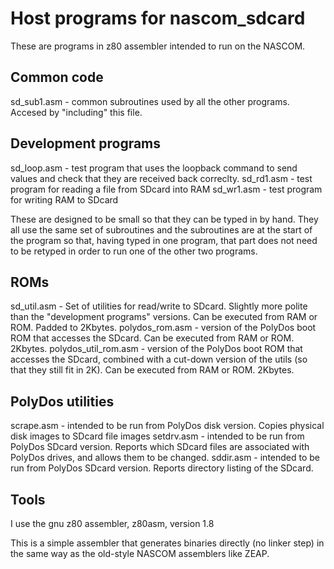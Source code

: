 # Host programs for nascom_sdcard

These are programs in z80 assembler intended to run on the NASCOM.

## Common code

sd_sub1.asm - common subroutines used by all the other programs. Accesed by "including" this file.


## Development programs

sd_loop.asm - test program that uses the loopback command to send values and check that they are received back correclty.
sd_rd1.asm - test program for reading a file from SDcard into RAM
sd_wr1.asm - test program for writing RAM to SDcard

These are designed to be small so that they can be typed in by hand. They all
use the same set of subroutines and the subroutines are at the start of the
program so that, having typed in one program, that part does not need to be
retyped in order to run one of the other two programs.


## ROMs

sd_util.asm - Set of utilities for read/write to SDcard. Slightly more polite than the "development programs" versions. Can be executed from RAM or ROM. Padded to 2Kbytes.
polydos_rom.asm - version of the PolyDos boot ROM that accesses the SDcard. Can be executed from RAM or ROM. 2Kbytes.
polydos_util_rom.asm - version of the PolyDos boot ROM that accesses the SDcard, combined with a cut-down version of the utils (so that they still fit in 2K). Can be executed from RAM or ROM. 2Kbytes.


## PolyDos utilities

scrape.asm - intended to be run from PolyDos disk version. Copies physical disk images to SDcard file images
setdrv.asm - intended to be run from PolyDos SDcard version. Reports which SDcard files are associated with PolyDos drives, and allows them to be changed.
sddir.asm - intended to be run from PolyDos SDcard version. Reports directory listing of the SDcard.

## Tools

I use the gnu z80 assembler, z80asm, version 1.8

This is a simple assembler that generates binaries directly (no linker step) in
the same way as the old-style NASCOM assemblers like ZEAP.
